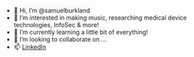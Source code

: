 - 👋 Hi, I’m @samuelburkland
- 👀 I’m interested in making music, researching medical device technologies, InfoSec & more!
- 🌱 I’m currently learning a little bit of everything!
- 💞️ I’m looking to collaborate on ...
- 📫 [LinkedIn](https://www.linkedin.com/in/samuel-burkland-6a812a55/)

<!---
samuelburkland/samuelburkland is a ✨ special ✨ repository because its `README.md` (this file) appears on your GitHub profile.
You can click the Preview link to take a look at your changes.
--->
